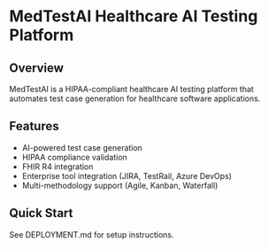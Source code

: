 # MedTestAI Healthcare AI Testing Platform

## Overview
MedTestAI is a HIPAA-compliant healthcare AI testing platform that automates test case generation for healthcare software applications.

## Features
- AI-powered test case generation
- HIPAA compliance validation
- FHIR R4 integration
- Enterprise tool integration (JIRA, TestRail, Azure DevOps)
- Multi-methodology support (Agile, Kanban, Waterfall)

## Quick Start
See DEPLOYMENT.md for setup instructions.
